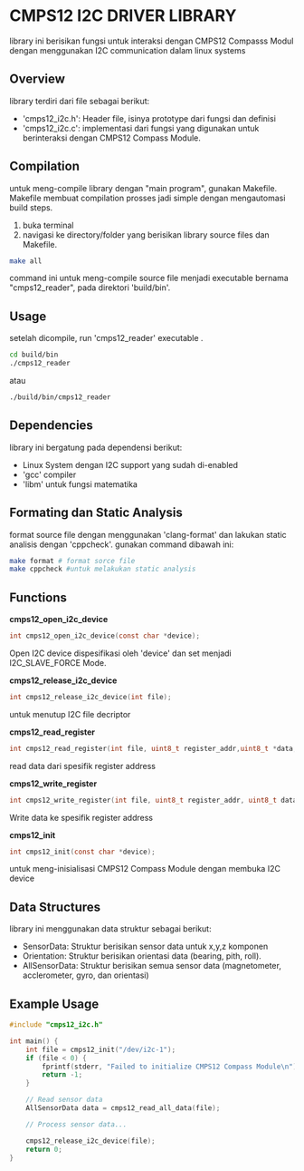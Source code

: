 # CMPS12 I2C DRIVER LIBRARY

library ini berisikan fungsi untuk interaksi dengan CMPS12 Compasss Modul dengan menggunakan I2C communication dalam linux systems

## Overview
library terdiri dari file sebagai berikut:

- 'cmps12_i2c.h': Header file, isinya prototype dari fungsi dan definisi
- 'cmps12_i2c.c': implementasi dari fungsi yang digunakan untuk berinteraksi dengan CMPS12 Compass Module.

## Compilation

untuk meng-compile library dengan "main program", gunakan Makefile. Makefile membuat compilation prosses jadi simple dengan mengautomasi build steps.

1. buka terminal
2. navigasi ke directory/folder yang berisikan library source files dan Makefile.

```bash
make all
```

command ini untuk meng-compile source file menjadi executable bernama "cmps12_reader", pada direktori 'build/bin'.

## Usage

setelah dicompile, run 'cmps12_reader' executable .
```bash
cd build/bin
./cmps12_reader
```

atau 
```bash
./build/bin/cmps12_reader
```

## Dependencies
library ini bergatung pada dependensi berikut:
- Linux System dengan I2C support yang sudah di-enabled
- 'gcc' compiler
- 'libm' untuk fungsi matematika

## Formating dan Static Analysis
format source file dengan menggunakan 'clang-format' dan lakukan static analisis dengan 'cppcheck'. gunakan command dibawah ini:
```bash
make format # format sorce file
make cppcheck #untuk melakukan static analysis
```

## Functions
**cmps12_open_i2c_device**
```c
int cmps12_open_i2c_device(const char *device);
```
Open I2C device dispesifikasi oleh 'device' dan set menjadi I2C_SLAVE_FORCE Mode.

**cmps12_release_i2c_device**
```c
int cmps12_release_i2c_device(int file);
```
untuk menutup I2C file decriptor

**cmps12_read_register**
```c
int cmps12_read_register(int file, uint8_t register_addr,uint8_t *data, ssize_t data_size);
```
read data dari spesifik register address

**cmps12_write_register**
```c
int cmps12_write_register(int file, uint8_t register_addr, uint8_t data, ssize_t data_size);
```
Write data ke spesifik register address

**cmps12_init**
```c
int cmps12_init(const char *device);
```
untuk meng-inisialisasi CMPS12 Compass Module dengan membuka I2C device

## Data Structures
library ini menggunakan data struktur sebagai berikut:

- SensorData: Struktur berisikan sensor data untuk x,y,z komponen
- Orientation: Struktur berisikan orientasi data (bearing, pith, roll).
- AllSensorData: Struktur berisikan semua sensor data (magnetometer, acclerometer, gyro, dan orientasi)

## Example Usage
```c
#include "cmps12_i2c.h"

int main() {
    int file = cmps12_init("/dev/i2c-1");
    if (file < 0) {
        fprintf(stderr, "Failed to initialize CMPS12 Compass Module\n");
        return -1;
    }

    // Read sensor data
    AllSensorData data = cmps12_read_all_data(file);

    // Process sensor data...

    cmps12_release_i2c_device(file);
    return 0;
}
```

